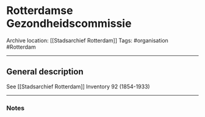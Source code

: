 # Rotterdamse Gezondheidscommissie
Archive location: [[Stadsarchief Rotterdam]]
Tags: #organisation #Rotterdam 

---
## General description

See [[Stadsarchief Rotterdam]] Inventory 92 (1854-1933)

---
### Notes